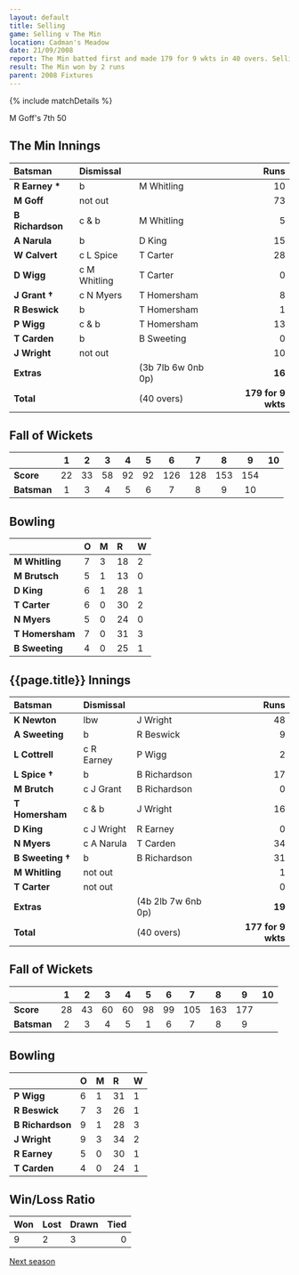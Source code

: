 ```yaml
---
layout: default
title: Selling
game: Selling v The Min
location: Cadman's Meadow
date: 21/09/2008
report: The Min batted first and made 179 for 9 wkts in 40 overs. Selling replied with 177 for 9 wkts in 40 overs
result: The Min won by 2 runs
parent: 2008 Fixtures
---
```


{% include matchDetails %}

M Goff's 7th 50

## The Min Innings

| Batsman | Dismissal |  | Runs |
|:---|:---|---|---:|
| **R Earney &#42;** | b | M Whitling | 10 |
| **M Goff** | not out |  | 73 |
| **B Richardson** | c & b | M Whitling | 5 |
| **A Narula** | b | D King | 15 |
| **W Calvert** | c L Spice | T Carter | 28 |
| **D Wigg** | c M Whitling | T Carter | 0 |
| **J Grant &#8224;** | c N Myers | T Homersham | 8 |
| **R Beswick** | b | T Homersham | 1 |
| **P Wigg** | c & b | T Homersham | 13 |
| **T Carden** | b | B Sweeting | 0 |
| **J Wright** | not out |  | 10 |
| **Extras** | | (3b 7lb 6w 0nb 0p) | **16** |
| **Total** | | (40 overs) | **179 for 9 wkts** |

## Fall of Wickets

| | 1 | 2 | 3 | 4 | 5 | 6 | 7 | 8 | 9 | 10 |
|---|:---:|:---:|:---:|:---:|:---:|:---:|:---:|:---:|:---:|:---:|
| **Score** | 22 | 33 | 58 | 92 | 92 | 126 | 128 | 153 | 154 |  |
| **Batsman** | 1 | 3 | 4 | 5 | 6 | 7 | 8 | 9 | 10 |  |

## Bowling

| | O | M | R | W |
|---|:---|:---|:---|:---|
| **M Whitling** | 7 | 3 | 18 | 2 |
| **M Brutsch** | 5 | 1 | 13 | 0 |
| **D King** | 6 | 1 | 28 | 1 |
| **T Carter** | 6 | 0 | 30 | 2 |
| **N Myers** | 5 | 0 | 24 | 0 |
| **T Homersham** | 7 | 0 | 31 | 3 |
| **B Sweeting** | 4 | 0 | 25 | 1 |

## {{page.title}} Innings

| Batsman | Dismissal |  | Runs |
|:---|:---|---|---:|
| **K Newton** | lbw | J Wright | 48 |
| **A Sweeting** | b | R Beswick | 9 |
| **L Cottrell** | c R Earney | P Wigg | 2 |
| **L Spice &#8224;** | b | B Richardson | 17 |
| **M Brutch** | c J Grant | B Richardson | 0 |
| **T Homersham** | c & b | J Wright | 16 |
| **D King** | c J Wright | R Earney | 0 |
| **N Myers** | c A Narula | T Carden | 34 |
| **B Sweeting &#8224;** | b | B Richardson | 31 |
| **M Whitling** | not out |  | 1 |
| **T Carter** | not out |  | 0 |
| **Extras** | | (4b 2lb 7w 6nb 0p) | **19** |
| **Total** | | (40 overs) | **177 for 9 wkts** |

## Fall of Wickets

| | 1 | 2 | 3 | 4 | 5 | 6 | 7 | 8 | 9 | 10 |
|---|:---:|:---:|:---:|:---:|:---:|:---:|:---:|:---:|:---:|:---:|
| **Score** | 28 | 43 | 60 | 60 | 98 | 99 | 105 | 163 | 177 |  |
| **Batsman** | 2 | 3 | 4 | 5 | 1 | 6 | 7 | 8 | 9 |  |

## Bowling

| | O | M | R | W |
|---|:---|:---|:---|:---|
| **P Wigg** | 6 | 1 | 31 | 1 |
| **R Beswick** | 7 | 3 | 26 | 1 |
| **B Richardson** | 9 | 1 | 28 | 3 |
| **J Wright** | 9 | 3 | 34 | 2 |
| **R Earney** | 5 | 0 | 30 | 1 |
| **T Carden** | 4 | 0 | 24 | 1 |

## Win/Loss Ratio

| Won | Lost | Drawn | Tied |
|:---|:---|:---|---:|
| 9 | 2 | 3 | 0 |

[Next season](../2009)